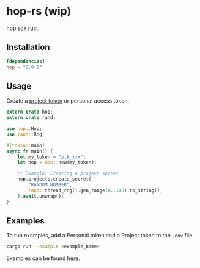 # hop-rs (wip)

hop sdk rust

## Installation

```toml
[dependencies]
hop = "0.0.0"
```

## Usage

Create a [project token](https://docs.hop.io/reference/project-tokens) or personal access token.

```rust
extern crate hop;
extern crate rand;

use hop::Hop;
use rand::Rng;

#[tokio::main]
async fn main() {
    let my_token = "ptk_xxx";
    let hop = Hop::new(my_token);

    // Example: Creating a project secret
    hop.projects.create_secret(
        "RANDOM_NUMBER",
        rand::thread_rng().gen_range(0..100).to_string(),
    ).await.unwrap();
}
```

[//]: # (// let projects = hop.projects&#40;&#41;.list&#40;&#41;.unwrap&#40;&#41;;)
[//]: # (// println!&#40;"{:?}", projects&#41;;)

## Examples

To run examples, add a Personal token and a Project token to the `.env` file.

```bash
cargo run --example <example_name>
```

Examples can be found [here](./examples).

